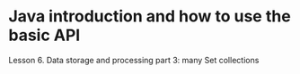 # Java introduction and how to use the basic API
 Lesson 6. Data storage and processing part 3: many Set collections
